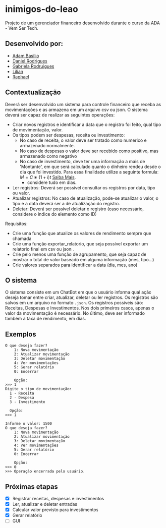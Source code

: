 # inimigos-do-leao

Projeto de um gerenciador financeiro desenvolvido durante o curso da ADA - Vem Ser Tech.

## Desenvolvido por:
- [Adam Basilio](https://github.com/abasilio91)
- [Daniel Rodrigues](https://www.linkedin.com/in/danielrodrigues-ds/)
- [Gabriela Rodruigues](https://www.linkedin.com/in/gabrielarodriguesdados/)
- [Lilian]()
- [Raphael]()

## Contextualização
Deverá ser desenvolvido um sistema para controle financeiro que receba as movimentações e as armazena em um arquivo csv ou json. O sistema deverá ser capaz de realizar as seguintes operações:
- Criar novos registros e identificar a data que o registro foi feito, qual tipo de movimentação, valor.
- Os tipos podem ser despesas, receita ou investimento:
  - No caso de receita, o valor deve ser tratado como numerico e armazenado normalmente.
  - No caso de despesas o valor deve ser recebido como positivo, mas armazenado como negativo
  - No caso de investimento, deve ter uma informação a mais de 'Montante', em que será calculado quanto o dinheiro rendeu desde o dia que foi investido. Para essa finalidade utilize a seguinte formula:  $M=C∗(1+i)t$ [Saiba Mais](https://matematicafinanceira.org/juros-compostos/).
    - considere tudo em dias.
- Ler registros: Deverá ser possível consultar os registros por data, tipo ou valor.
- Atualizar registros: No caso de atualização, pode-se atualizar o valor, o tipo e a data deverá ser a de atualização do registro.
- Deletar: Deverá ser possível deletar o registro (caso necessário, considere o indice do elemento como ID)

Requisitos:
- Crie uma função que atualize os valores de rendimento sempre que chamada
- Crie uma função exportar_relatorio, que seja possível exportar um relatorio final em csv ou json .
- Crie pelo menos uma função de agrupamento, que seja capaz de mostrar o total de valor baseado em alguma informação (mes, tipo...)
- Crie valores separados para identificar a data (dia, mes, ano)

## O sistema
O sistema consiste em um ChatBot em que o usuário informa qual ação deseja tomar entre criar, atualizar, deletar ou ler registros. Os registros são salvos em um arquivo no formato ```.json```. Os registros possíveis são: Receitas, Despesas e Investimentos. Nos dois primeiros casos, apenas o valor da movimentação é necessário. No último, deve ser informado também a taxa de rendimento, em dias.

## Exemplos
```
O que deseja fazer?
    1: Nova movimentação
    2: Atualizar movimentação
    3: Deletar movimentação
    4: Ver movimentações
    5: Gerar relatório
    0: Encerrar

    Opção:
>>> 1
Digite o tipo de movimentação:
  1 - Receita
  2 - Despesa
  3 - Investimento

  Opção:
>>> 1

Informe o valor: 1500
O que deseja fazer?
    1: Nova movimentação
    2: Atualizar movimentação
    3: Deletar movimentação
    4: Ver movimentações
    5: Gerar relatório
    0: Encerrar

    Opção:
>>> 0
>>> Operação encerrada pelo usuário.
```

## Próximas etapas
- [X] Registrar receitas, despesas e investimentos
- [X] Ler, atualizar e deletar entradas
- [X] Calcular valor previsto para investimentos
- [X] Gerar relatório
- [ ] GUI
